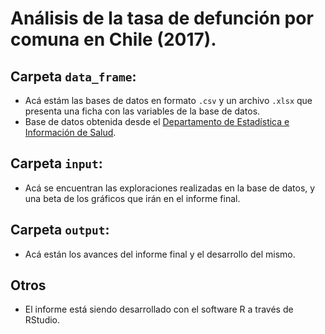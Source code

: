 # Análisis de la tasa de defunción por comuna en Chile (2017).

## Carpeta `data_frame`:
* Acá estám las bases de datos en formato `.csv` y un archivo `.xlsx` que presenta una ficha con las variables de la base de datos. 
* Base de datos obtenida desde el [Departamento de Estadística e Información de Salud](https://deis.minsal.cl/#datosabiertos).

## Carpeta `input`:
* Acá se encuentran las exploraciones realizadas en la base de datos, y una beta de los gráficos que irán en el informe final.

## Carpeta `output`:
* Acá están los avances del informe final y el desarrollo del mismo.

## Otros
* El informe está siendo desarrollado con el software R a través de RStudio.

